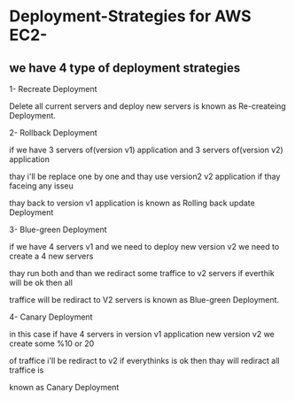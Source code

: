 # Deployment-Strategies for AWS EC2-

## we have 4 type of deployment strategies

1- Recreate Deployment 

Delete all current servers and deploy new servers is known as Re-createing Deployment.

2- Rollback Deployment

if we have 3 servers of(version v1) application and 3 servers of(version v2) application    
        
thay i'll be replace one by one and thay use version2 v2 application if thay faceing any isseu    

thay back to version v1 application is known as Rolling back update Deployment 
   
3- Blue-green Deployment

if we have 4 servers v1 and we need to deploy new version v2 we need to create a 4 new servers 

thay run both and than we rediract some traffice to v2 servers if everthik will be ok then all 

traffice will be rediract to V2 servers is known as Blue-green Deployment.

4- Canary Deployment   
   
in this case if have 4 servers in version v1 application new version v2 we create some %10 or 20 

of traffice i'll be rediract to v2 if everythinks is ok then thay will rediract all traffice is 

known as Canary Deployment

